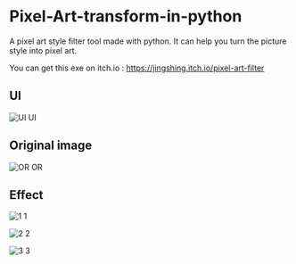 # Pixel-Art-transform-in-python
A pixel art style filter tool made with python. It can help you turn the picture style into pixel art.

You can get this exe on itch.io : https://jingshing.itch.io/pixel-art-filter

## UI
![UI UI](https://github.com/JingShing/Pixel-Art-transform-in-python/blob/main/sample/UI.png)

## Original image
![OR OR](https://github.com/JingShing/Pixel-Art-transform-in-python/blob/main/sample/or.jpg)

## Effect
![1 1](https://github.com/JingShing/Pixel-Art-transform-in-python/blob/main/sample/1.png)

![2 2](https://github.com/JingShing/Pixel-Art-transform-in-python/blob/main/sample/2.png)

![3 3](https://github.com/JingShing/Pixel-Art-transform-in-python/blob/main/sample/3.png)
